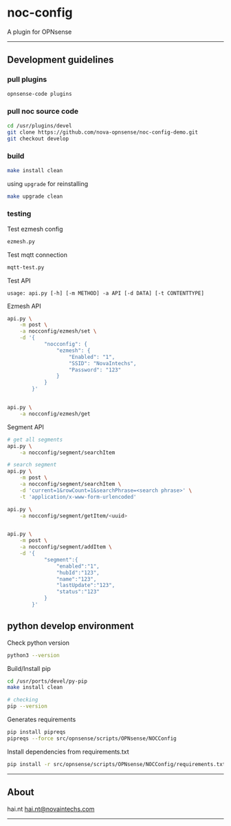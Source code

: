 # noc-config

A plugin for OPNsense

---

## Development guidelines

### pull plugins

```sh
opnsense-code plugins
```

### pull noc source code

```sh
cd /usr/plugins/devel
git clone https://github.com/nova-opnsense/noc-config-demo.git
git checkout develop
```

### build

```sh
make install clean
```

using `upgrade` for reinstalling

```sh
make upgrade clean
```

### testing

Test ezmesh config

```sh
ezmesh.py
```

Test mqtt connection

```sh
mqtt-test.py
```

Test API

`usage: api.py [-h] [-m METHOD] -a API [-d DATA] [-t CONTENTTYPE]`

Ezmesh API

```sh
api.py \
    -m post \
    -a nocconfig/ezmesh/set \
    -d '{
            "nocconfig": {
                "ezmesh": {
                    "Enabled": "1",
                    "SSID": "NovaIntechs",
                    "Password": "123"
                }
            }
        }'


api.py \
    -a nocconfig/ezmesh/get
```

Segment API

```sh
# get all segments
api.py \
    -a nocconfig/segment/searchItem

# search segment
api.py \
    -m post \
    -a nocconfig/segment/searchItem \
    -d 'current=1&rowCount=1&searchPhrase=<search phrase>' \
    -t 'application/x-www-form-urlencoded'

api.py \
    -a nocconfig/segment/getItem/<uuid>


api.py \
    -m post \
    -a nocconfig/segment/addItem \
    -d '{
            "segment":{
                "enabled":"1",
                "hubId":"123",
                "name":"123",
                "lastUpdate":"123",
                "status":"123"
            }
        }'
```

## python develop environment

Check python version

```sh
python3 --version
```

Build/Install pip

```sh
cd /usr/ports/devel/py-pip
make install clean

# checking
pip --version
```

Generates requirements

```sh
pip install pipreqs
pipreqs --force src/opnsense/scripts/OPNsense/NOCConfig
```

Install dependencies from requirements.txt

```sh
pip install -r src/opnsense/scripts/OPNsense/NOCConfig/requirements.txt
```

---

## About

hai.nt <hai.nt@novaintechs.com>

---
